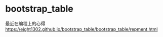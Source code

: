 # bootstrap_table
最近在编程上的心得
https://eight1302.github.io/bootstrap_table/bootstrap_table/repment.html
